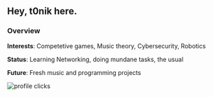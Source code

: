 ## Hey, t0nik here.

### Overview
**Interests**: Competetive games,  Music theory, Cybersecurity, Robotics

**Status**: Learning Networking, doing mundane tasks, the usual

**Future**: Fresh music and programming projects

![profile clicks](https://komarev.com/ghpvc/?username=t0nik&label=Profile+clicks+👀&color=C398BC)
